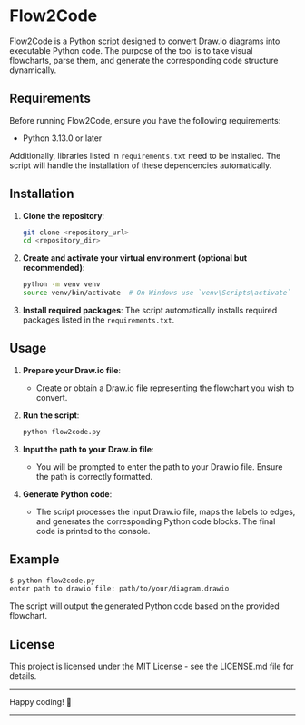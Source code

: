 # Flow2Code

Flow2Code is a Python script designed to convert Draw.io diagrams into executable Python code. The purpose of the tool is to take visual flowcharts, parse them, and generate the corresponding code structure dynamically.

## Requirements

Before running Flow2Code, ensure you have the following requirements:

- Python 3.13.0 or later

Additionally, libraries listed in `requirements.txt` need to be installed. The script will handle the installation of these dependencies automatically.

## Installation

1. **Clone the repository**:
    ```sh
    git clone <repository_url>
    cd <repository_dir>
    ```

2. **Create and activate your virtual environment (optional but recommended)**:
    ```sh
    python -m venv venv
    source venv/bin/activate  # On Windows use `venv\Scripts\activate`
    ```

3. **Install required packages**:
   The script automatically installs required packages listed in the `requirements.txt`.

## Usage

1. **Prepare your Draw.io file**:
    - Create or obtain a Draw.io file representing the flowchart you wish to convert.

2. **Run the script**:
    ```sh
    python flow2code.py
    ```

3. **Input the path to your Draw.io file**:
    - You will be prompted to enter the path to your Draw.io file. Ensure the path is correctly formatted.

4. **Generate Python code**:
    - The script processes the input Draw.io file, maps the labels to edges, and generates the corresponding Python code blocks. The final code is printed to the console.

## Example

```sh
$ python flow2code.py
enter path to drawio file: path/to/your/diagram.drawio
```

The script will output the generated Python code based on the provided flowchart.


## License

This project is licensed under the MIT License - see the LICENSE.md file for details.

---

Happy coding! 🚀

---
